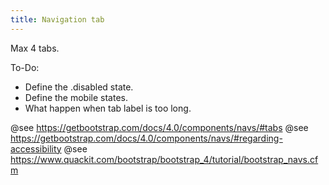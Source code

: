 ```yaml
---
title: Navigation tab
---
```


Max 4 tabs.

To-Do: 

* Define the .disabled state.
* Define the mobile states.
* What happen when tab label is too long.


@see https://getbootstrap.com/docs/4.0/components/navs/#tabs
@see https://getbootstrap.com/docs/4.0/components/navs/#regarding-accessibility
@see https://www.quackit.com/bootstrap/bootstrap_4/tutorial/bootstrap_navs.cfm

